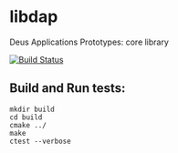 # libdap
Deus Applications Prototypes: core library

[![Build Status](https://travis-ci.com/kelvinblockchain/libdap.svg?branch=master)](https://travis-ci.com/kelvinblockchain/libdap)

## Build and Run tests:
```
mkdir build
cd build
cmake ../
make
ctest --verbose
```


